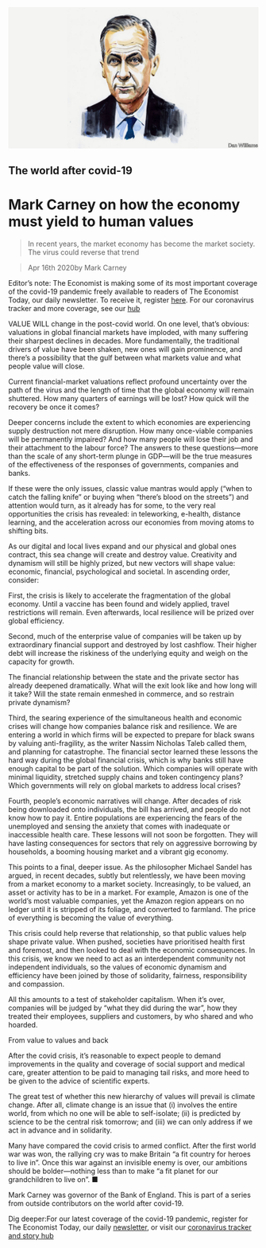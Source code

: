![](./images/20200418_WBD002_0.jpg)

## The world after covid-19

# Mark Carney on how the economy must yield to human values

> In recent years, the market economy has become the market society. The virus could reverse that trend

> Apr 16th 2020by Mark Carney

Editor’s note: The Economist is making some of its most important coverage of the covid-19 pandemic freely available to readers of The Economist Today, our daily newsletter. To receive it, register [here](https://www.economist.com//newslettersignup). For our coronavirus tracker and more coverage, see our [hub](https://www.economist.com//coronavirus)

VALUE WILL change in the post-covid world. On one level, that’s obvious: valuations in global financial markets have imploded, with many suffering their sharpest declines in decades. More fundamentally, the traditional drivers of value have been shaken, new ones will gain prominence, and there’s a possibility that the gulf between what markets value and what people value will close.

Current financial-market valuations reflect profound uncertainty over the path of the virus and the length of time that the global economy will remain shuttered. How many quarters of earnings will be lost? How quick will the recovery be once it comes?

Deeper concerns include the extent to which economies are experiencing supply destruction not mere disruption. How many once-viable companies will be permanently impaired? And how many people will lose their job and their attachment to the labour force? The answers to these questions—more than the scale of any short-term plunge in GDP—will be the true measures of the effectiveness of the responses of governments, companies and banks.

If these were the only issues, classic value mantras would apply (“when to catch the falling knife” or buying when “there’s blood on the streets”) and attention would turn, as it already has for some, to the very real opportunities the crisis has revealed: in teleworking, e-health, distance learning, and the acceleration across our economies from moving atoms to shifting bits.

As our digital and local lives expand and our physical and global ones contract, this sea change will create and destroy value. Creativity and dynamism will still be highly prized, but new vectors will shape value: economic, financial, psychological and societal. In ascending order, consider:

First, the crisis is likely to accelerate the fragmentation of the global economy. Until a vaccine has been found and widely applied, travel restrictions will remain. Even afterwards, local resilience will be prized over global efficiency.

Second, much of the enterprise value of companies will be taken up by extraordinary financial support and destroyed by lost cashflow. Their higher debt will increase the riskiness of the underlying equity and weigh on the capacity for growth.

The financial relationship between the state and the private sector has already deepened dramatically. What will the exit look like and how long will it take? Will the state remain enmeshed in commerce, and so restrain private dynamism?

Third, the searing experience of the simultaneous health and economic crises will change how companies balance risk and resilience. We are entering a world in which firms will be expected to prepare for black swans by valuing anti-fragility, as the writer Nassim Nicholas Taleb called them, and planning for catastrophe. The financial sector learned these lessons the hard way during the global financial crisis, which is why banks still have enough capital to be part of the solution. Which companies will operate with minimal liquidity, stretched supply chains and token contingency plans? Which governments will rely on global markets to address local crises?

Fourth, people’s economic narratives will change. After decades of risk being downloaded onto individuals, the bill has arrived, and people do not know how to pay it. Entire populations are experiencing the fears of the unemployed and sensing the anxiety that comes with inadequate or inaccessible health care. These lessons will not soon be forgotten. They will have lasting consequences for sectors that rely on aggressive borrowing by households, a booming housing market and a vibrant gig economy.

This points to a final, deeper issue. As the philosopher Michael Sandel has argued, in recent decades, subtly but relentlessly, we have been moving from a market economy to a market society. Increasingly, to be valued, an asset or activity has to be in a market. For example, Amazon is one of the world’s most valuable companies, yet the Amazon region appears on no ledger until it is stripped of its foliage, and converted to farmland. The price of everything is becoming the value of everything.

This crisis could help reverse that relationship, so that public values help shape private value. When pushed, societies have prioritised health first and foremost, and then looked to deal with the economic consequences. In this crisis, we know we need to act as an interdependent community not independent individuals, so the values of economic dynamism and efficiency have been joined by those of solidarity, fairness, responsibility and compassion.

All this amounts to a test of stakeholder capitalism. When it’s over, companies will be judged by “what they did during the war”, how they treated their employees, suppliers and customers, by who shared and who hoarded.

From value to values and back

After the covid crisis, it’s reasonable to expect people to demand improvements in the quality and coverage of social support and medical care, greater attention to be paid to managing tail risks, and more heed to be given to the advice of scientific experts.

The great test of whether this new hierarchy of values will prevail is climate change. After all, climate change is an issue that (i) involves the entire world, from which no one will be able to self-isolate; (ii) is predicted by science to be the central risk tomorrow; and (iii) we can only address if we act in advance and in solidarity.

Many have compared the covid crisis to armed conflict. After the first world war was won, the rallying cry was to make Britain “a fit country for heroes to live in”. Once this war against an invisible enemy is over, our ambitions should be bolder—nothing less than to make “a fit planet for our grandchildren to live on”. ■

Mark Carney was governor of the Bank of England. This is part of a series from outside contributors on the world after covid-19.

Dig deeper:For our latest coverage of the covid-19 pandemic, register for The Economist Today, our daily [newsletter](https://www.economist.com//newslettersignup), or visit our [coronavirus tracker and story hub](https://www.economist.com//coronavirus)